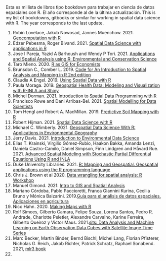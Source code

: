 Esta es mi lista de libros tipo bookdown para trabajar en ciencia de datos espaciales con R. El año corresponde al de la última actualización.
This is my list of bookdowns, gitbooks or similar for working in spatial data science with R. The year corresponds to the last update.

1. Robin Lovelace, Jakub Nowosad, Jannes Muenchow. 2021. [Geocomputation with R](https://geocompr.robinlovelace.net/)
2. Edzer Pebesma, Roger Bivand. 2021. [Spatial Data Science with applications in R](https://keen-swartz-3146c4.netlify.app/)
3. Jose I Pareja, Yazid A Barhoush and Wendy P Tori. 2021. [Applications and Spatial Analysis using R: Environmental and Conservation Science](https://bookdown.org/barhoushyazid/Earlham-R/)
4. Taro Mieno. 2020. [R as GIS for Economists](https://tmieno2.github.io/R-as-GIS-for-Economists/)
5. Brunsdon C., Comber L. 2019. [Code for An Introduction to Spatial Analysis and Mapping in R 2nd edition](https://bookdown.org/lexcomber/brunsdoncomber2e/)
6. Claudia A Engel. 2019. [Using Spatial Data with R](https://cengel.github.io/R-spatial/)
7. Paula Moraga. 2019. [Geospatial Health Data: Modeling and Visualization with R-INLA and Shiny](https://www.paulamoraga.com/book-geospatial/)
8. Michel Dorman. 2021. [Introduction to Spatial Data Programming with R](https://geobgu.xyz/r/)
9. Francisco Rowe and Dani Arribas-Bel. 2021. [Spatial Modelling for Data Scientists](https://gdsl-ul.github.io/san/) 
10. Tom Hengl and Robert A. MacMillan. 2019. [Predictive Soil Mapping with R](https://soilmapper.org/) 
11. Robert Hijman. 2021. [Spatial Data Science with R](https://rspatial.org/index.html) 
12. Michael C. Wimberly. 2021. [Geospatial Data Science With R: Applications in Environmental Geography](https://bookdown.org/mcwimberly/gdswr-book/) 
13. Jerry Davis. 2021. [Introduction to Environmental Data Science](https://bookdown.org/igisc/EnvDataSci/) 
14. Elias T. Krainski, Virgilio Gómez-Rubio, Haakon Bakka, Amanda Lenzi, Daniela Castro-Camilo, Daniel Simpson, Finn Lindgren and Håvard Rue. 2021. [Advanced Spatial Modeling with Stochastic Partial Differential Equations Using R and INLA](https://becarioprecario.bitbucket.io/spde-gitbook/index.html) 
15. Duke University Libraries. 2021. [R: Mapping and Geospatial. Geospatial applications using the R programming language](https://guides.library.duke.edu/r-geospatial) 
16. Chris J. Brown et al 2020. [Data wrangling for spatial analysis: R Workshop](https://www.seascapemodels.org/data/data-wrangling-spatial-course.html) 
17. Manuel Gimond. 2021. [Intro to GIS and Spatial Analysis](https://mgimond.github.io/Spatial/index.html) 
18. Mariano Córdoba, Pablo Paccioretti, Franca Giannini Kurina, Cecilia Bruno y Mónica Balzarini. 2019.[Guía para el análisis de datos espaciales. Aplicaciones en agricultura](http://www.agro.unc.edu.ar/~estadisticaaplicada/GpADEAA/)
19. Nico Hahn. 2020. [Making Maps with R](https://bookdown.org/nicohahn/making_maps_with_r5/docs/introduction.html)
20. Rolf Simoes, Gilberto Camara, Felipe Souza, Lorena Santos, Pedro R. Andrade, Charlotte Peletier, Alexandre Carvalho, Karine Ferreira, Gilberto Queiroz y Victor Maus. 2021.[sits: Data Analysis and Machine Learning on Earth Observation Data Cubes with Satellite Image Time Series](https://e-sensing.github.io/sitsbook/)
21. Marc Becker, Martin Binder, Bernd Bischl, Michel Lang, Florian Pfisterer, Nicholas G. Reich, Jakob Richter, Patrick Schratz, Raphael Sonabend. 2021, [mlr3 book](https://mlr3book.mlr-org.com/spatiotemporal.html)
22. 
